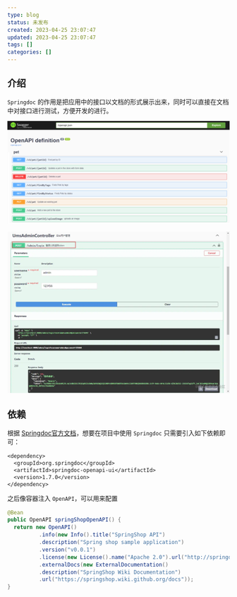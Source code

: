 ```yaml
---
type: blog
status: 未发布
created: 2023-04-25 23:07:47
updated: 2023-04-25 23:07:47
tags: []
categories: []
---
```


## 介绍

`Springdoc` 的作用是把应用中的接口以文档的形式展示出来，同时可以直接在文档中对接口进行测试，方便开发的进行。

![](附件/image/SpringBoot整合Springdoc_image_1.png)

![](附件/image/SpringBoot整合Springdoc_image_2.png)

## 依赖

根据 [Springdoc官方文档](https://springdoc.org/#getting-started)，想要在项目中使用 `Springdoc` 只需要引入如下依赖即可：

```
<dependency>
  <groupId>org.springdoc</groupId>
  <artifactId>springdoc-openapi-ui</artifactId>
  <version>1.7.0</version>
</dependency>
```


之后像容器注入 `OpenAPI`，可以用来配置

```java
@Bean
public OpenAPI springShopOpenAPI() {
  return new OpenAPI()
		  .info(new Info().title("SpringShop API")
		  .description("Spring shop sample application")
		  .version("v0.0.1")
		  .license(new License().name("Apache 2.0").url("http://springdoc.org")))
		  .externalDocs(new ExternalDocumentation()
		  .description("SpringShop Wiki Documentation")
		  .url("https://springshop.wiki.github.org/docs"));
}
```



```
```
